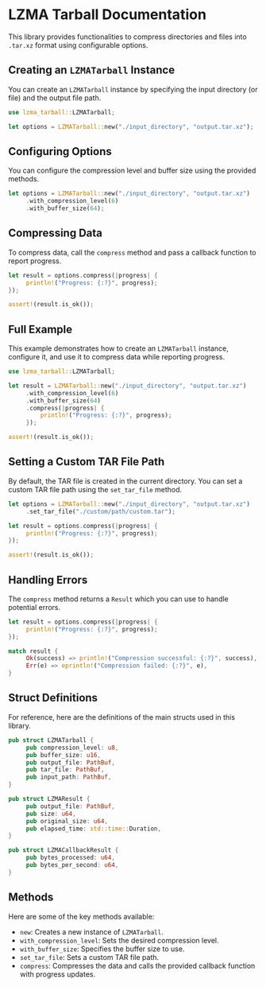 # LZMA Tarball Documentation

This library provides functionalities to compress directories and files into `.tar.xz` format using configurable options.

## Creating an `LZMATarball` Instance

You can create an `LZMATarball` instance by specifying the input directory (or file) and the output file path.

```rust
use lzma_tarball::LZMATarball;

let options = LZMATarball::new("./input_directory", "output.tar.xz");
```

## Configuring Options

You can configure the compression level and buffer size using the provided methods.

```rust
let options = LZMATarball::new("./input_directory", "output.tar.xz")
     .with_compression_level(6)
     .with_buffer_size(64);
```

## Compressing Data

To compress data, call the `compress` method and pass a callback function to report progress.

```rust
let result = options.compress(|progress| {
     println!("Progress: {:?}", progress);
});

assert!(result.is_ok());
```

## Full Example

This example demonstrates how to create an `LZMATarball` instance, configure it, and use it to compress data while reporting progress.

```rust
use lzma_tarball::LZMATarball;

let result = LZMATarball::new("./input_directory", "output.tar.xz")
     .with_compression_level(6)
     .with_buffer_size(64)
     .compress(|progress| {
    	 println!("Progress: {:?}", progress);
     });

assert!(result.is_ok());
```

## Setting a Custom TAR File Path

By default, the TAR file is created in the current directory. You can set a custom TAR file path using the `set_tar_file` method.

```rust
let options = LZMATarball::new("./input_directory", "output.tar.xz")
     .set_tar_file("./custom/path/custom.tar");

let result = options.compress(|progress| {
     println!("Progress: {:?}", progress);
});

assert!(result.is_ok());
```

## Handling Errors

The `compress` method returns a `Result` which you can use to handle potential errors.

```rust
let result = options.compress(|progress| {
     println!("Progress: {:?}", progress);
});

match result {
     Ok(success) => println!("Compression successful: {:?}", success),
     Err(e) => eprintln!("Compression failed: {:?}", e),
}
```

## Struct Definitions

For reference, here are the definitions of the main structs used in this library.

```rust
pub struct LZMATarball {
     pub compression_level: u8,
     pub buffer_size: u16,
     pub output_file: PathBuf,
     pub tar_file: PathBuf,
     pub input_path: PathBuf,
}

pub struct LZMAResult {
     pub output_file: PathBuf,
     pub size: u64,
     pub original_size: u64,
     pub elapsed_time: std::time::Duration,
}

pub struct LZMACallbackResult {
     pub bytes_processed: u64,
     pub bytes_per_second: u64,
}
```

## Methods

Here are some of the key methods available:

- `new`: Creates a new instance of `LZMATarball`.
- `with_compression_level`: Sets the desired compression level.
- `with_buffer_size`: Specifies the buffer size to use.
- `set_tar_file`: Sets a custom TAR file path.
- `compress`: Compresses the data and calls the provided callback function with progress updates.
